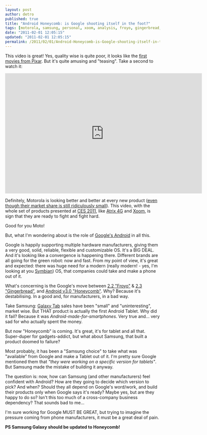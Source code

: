 ```yaml
---
layout: post
author: detro
published: true
title: "Android Honeycomb: is Google shooting itself in the foot?"
tags: [motorola, samsung, personal, xoom, analysis, froyo, gingerbread, android, honeycomb]
date: "2011-02-01 12:05:15"
updated: "2011-02-01 12:05:15"
permalink: /2011/02/01/Android-Honeycomb-is-Google-shooting-itself-in-the-foot
---
```


This video is great! Yes, quality wise is quite poor, it looks like the [first movies from Pixar](http://en.wikipedia.org/wiki/Pixar#Early_history). But it's quite amusing and "teasing". Take a second to watch it:

<div class="img">
<iframe title="YouTube video player" class="youtube-player" type="text/html" width="640" height="390" src="http://www.youtube.com/embed/quI2I8wLPdc" frameborder="0" allowFullScreen></iframe>
</div>

Definitely, Motorola is looking better and better at every new product ([even though their market share is still ridiculously small](http://gigaom.com/2010/05/17/droid-does-not-help-motorola-offset-market-share-loss/)). This video, with the whole set of products presented at [CES 2011](http://www.google.co.uk/search?sourceid=chrome&ie=UTF-8&q=ces+2011+motorola), like [Atrix 4G](http://www.motorola.com/Consumers/US-EN/Consumer-Product-and-Services/Mobile-Phones/Motorola-ATRIX-US-EN) and [Xoom](http://www.motorola.com/Consumers/US-EN/Consumer-Product-and-Services/Tablets/ci.MOTOROLA-XOOM-US-EN.overview), is sign that they are ready to fight and fight hard.

Good for you Moto!

But, what I'm wondering about is the role of [Google's Android](http://developer.android.com/index.html) in all this.

Google is happily supporting multiple hardware manufacturers, giving them a very good, solid, reliable, flexible and customizable OS. It's a BIG DEAL. And it's looking like a convergence is happening there. Different brands are all going for the green robot: now and fast. From my point of view, it's great and expected: there was huge need for a modern (really modern! - yes, I'm looking at you [Symbian](http://en.wikipedia.org/wiki/Symbian)) OS, that companies could take and make a phone out of it.

What's concerning is the Google's move between [2.2 "Froyo"](http://developer.android.com/sdk/android-2.2-highlights.html) &amp; [2.3 "Gingerbread"](http://developer.android.com/sdk/android-2.3-highlights.html), and [Android v3.0 "Honeycomb"](http://developer.android.com/sdk/android-3.0-highlights.html). Why? Because it's destabilising. In a good and, for manufacturers, in a bad way.

Take Samsung: [Galaxy Tab](http://www.crunchgear.com/2011/01/31/just-kidding-samsung-galaxy-tab-sales-are-quite-small/) sales have been "small" and "uninteresting", market wise. But THAT product is actually the first Android Tablet. Why did it fail? Because it was _Android-made-for-smartphones_. Very true and... very sad for who actually spent the money.

But now "Honeycomb" is coming. It's great, it's for tablet and all that. Super-duper for gadgets-addict, but what about Samsung, that built a product doomed to failure?

Most probably, it has been a "Samsung choice" to take what was "available" from Google and make a Tablet out of it. I'm pretty sure Google mentioned them that _"they were working on a specific version for tablets"_. But Samsung made the mistake of building it anyway.

The question is: now, how can Samsung (and other manufacturers) feel confident with Android? How are they going to decide which version to pick? And when? Should they all depend on Google's word/work, and build their products only when Google says it's ready? Maybe yes, but are they happy to do so? Isn't this too much of a cross-company business dependency? That sounds bad to me...

I'm sure working for Google MUST BE GREAT, but trying to imagine the pressure coming from phone manufacturers, it must be a great deal of pain.

**PS Samsung Galaxy should be updated to Honeycomb!**
